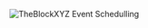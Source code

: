 ![TheBlockXYZ Event Schedulling](https://github.com/saurabhbakolia/TheBlockXYZ/assets/78996216/3bf90209-f814-4f53-b55f-f8f961b745f2)
